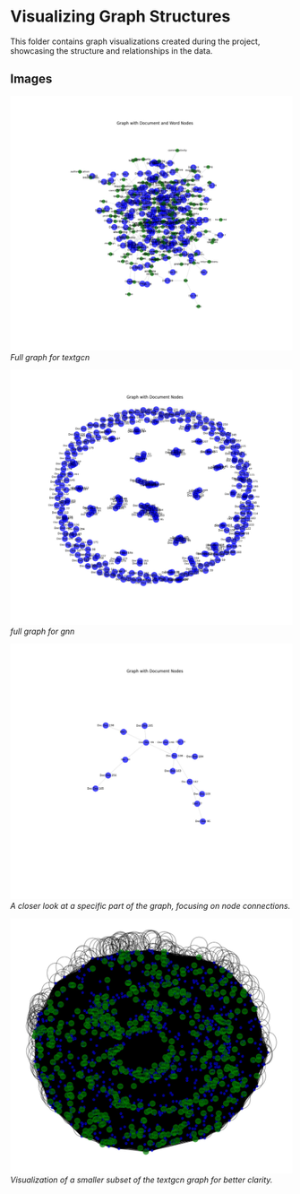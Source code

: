 # Visualizing Graph Structures  

This folder contains graph visualizations created during the project, showcasing the structure and relationships in the data.  

## Images  
 
   ![Graph Overview](1.jpeg)  
   *Full graph for textgcn*  


   ![Clustered View](2.jpeg)  
   *full graph for gnn*  

   ![Zoomed-In Section](zoomed_2.jpeg)  
   *A closer look at a specific part of the graph, focusing on node connections.*  

 
   ![Graph Subset](4.jpeg)  
   *Visualization of a smaller subset of the textgcn graph for better clarity.*  

